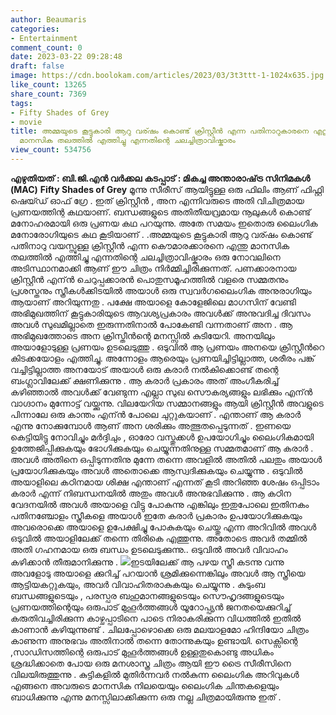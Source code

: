 ```yaml
---
author: Beaumaris
categories:
- Entertainment
comment_count: 0
date: 2023-03-22 09:28:48
draft: false
image: https://cdn.boolokam.com/articles/2023/03/3t3ttt-1-1024x635.jpg
like_count: 13265
share_count: 7369
tags:
- Fifty Shades of Grey
- movie
title: അമ്മയുടെ കൂട്ടുകാരി ആറു വര്ഷം കൊണ്ട് ക്രിസ്റ്റീന്‍ എന്ന പതിനാറുകാരനെ എന്തു
  മാനസിക തലത്തില്‍ എത്തിച്ചു എന്നതിന്റെ ചലച്ചിത്രാവിഷ്കാരം
view_count: 534756
---
```


**എഴുതിയത് : ബി.ജി.എന്‍ വര്‍ക്കല** **കടപ്പാട് : മികച്ച അന്താരാഷ്‌ട്ര സിനിമകൾ (MAC)** **Fifty Shades of Grey** മൂന്നു സീരീസ് ആയിട്ടുള്ള ഒരു ഫിലിം ആണ് ഫിഫ്റ്റി ഷെയ്ഡ് ഓഫ് ഗ്രേ . ഇത് ക്രിസ്റ്റീന്‍ , അന എന്നിവരുടെ അതി വിചിത്രമായ പ്രണയത്തിന്റ കഥയാണ്. ബന്ധങ്ങളുടെ അതിതീയവ്രമായ നൂലുകള്‍ കൊണ്ട് മനോഹരമായി ഒരു പ്രണയ കഥ പറയുന്നു. അതേ സമയം ഇതൊരു ലൈംഗിക മനോരോഗിയുടെ കഥ കൂടിയാണ് . .അമ്മയുടെ കൂട്ടുകാരി ആറു വര്ഷം കൊണ്ട് പതിനാറു വയസ്സുള്ള ക്രിസ്റ്റീന്‍ എന്ന കൌമാരക്കാരനെ എന്തു മാനസിക തലത്തില്‍ എത്തിച്ചു എന്നതിന്റെ ചലച്ചിത്രാവിഷ്കാരം ഒരു നോവലിനെ അടിസ്ഥാനമാക്കി ആണ് ഈ ചിത്രം നിര്‍മ്മിച്ചിരിക്കുന്നത്. പണക്കാരനായ ക്രിസ്റ്റീന്‍ എന്ന്‍ ചെറുപ്പക്കാരന്‍ പൊതുസമൂഹത്തില്‍ വളരെ സമ്മതനും പ്രശസ്തനും സ്ത്രീകള്‍ക്കിടയില്‍ അയാള്‍ ഒരു സ്വവര്‍ഗലൈംഗിക അനുരാഗിയും ആയാണ് അറിയുന്നതു . പക്ഷേ അയാളെ കോളേജിലെ മാഗസിന് വേണ്ടി അഭിമുഖത്തിന് കൂട്ടുകാരിയുടെ ആവശ്യപ്രകാരം അവൾക്ക് അനുവദിച്ച ദിവസം അവള്‍ സുഖമില്ലാതെ ഇരുന്നതിനാല്‍ പോകേണ്ടി വന്നതാണ് അന . ആ അഭിമുഖത്തോടെ അന ക്രിസ്തീൻന്റെ മനസ്സില്‍ കുടിയേറി. അനയിലും അയാളോടുള്ള പ്രണയം ഉടലെടുത്തു . ഒടുവില്‍ ആ പ്രണയം അനയെ ക്രിസ്റ്റീന്‍റെ കിടക്കയോളം എത്തിച്ചു. അന്നോളം ആരെയും പ്രണയിച്ചിട്ടില്ലാത്ത, ശരീരം പങ്ക് വച്ചിട്ടില്ലാത്ത അനയോട് അയാള്‍ ഒരു കരാര്‍ നല്‍കിക്കൊണ്ട് തന്റെ ബംഗ്ലാവിലേക്ക് ക്ഷണിക്കുന്നു . ആ കരാര്‍ പ്രകാരം അത് അംഗീകരിച്ച് കഴിഞ്ഞാല്‍ അവൾക്ക് വേണ്ടുന്ന എല്ലാ സുഖ സൌകര്യങ്ങളും ലഭിക്കും എന്ന്‍ വാഗ്ദാനം മുന്നോട്ട് വയ്ക്കുന്നു. വിലയേറിയ സമ്മാനങ്ങളും ആയി ക്രിസ്റ്റീന്‍ അവളുടെ പിന്നാലേ ഒരു കാന്തം എന്ന്‍ പോലെ ചുറ്റുകയാണ് . എന്താണ് ആ കരാര്‍ എന്നു നോക്കുമ്പോള്‍ ആണ് അന ശരിക്കും അത്ഭുതപ്പെടുന്നത് . ഇണയെ കെട്ടിയിട്ടു നോവിച്ചും മര്‍ദ്ദിചും , ഓരോ വസ്തുക്കള്‍ ഉപയോഗിച്ചും ലൈംഗികമായി ഉത്തേജിപ്പിക്കുകയും ഭോഗിക്കുകയും ചെയ്യുന്നതിനുള്ള സമ്മതമാണ് ആ കരാര്‍ . അവള്‍ അതിനെ ഒപ്പിടുന്നതിനു മുന്നേ തന്നെ അവളില്‍ അതില്‍ പലതും അയാള്‍ പ്രയോഗിക്കുകയും അവള്‍ അതൊക്കെ ആസ്വദിക്കുകയും ചെയ്യുന്നു . ഒടുവില്‍ അയാളിലെ കഠിനമായ ശിക്ഷ എന്താണ് എന്നത് കൂടി അറിഞ്ഞ ശേഷം ഒപ്പിടാം കരാര്‍ എന്ന് നിബന്ധനയില്‍ അതും അവള്‍ അനുഭവിക്കുന്നു . ആ കഠിന വേദനയില്‍ അവള്‍ അയാളെ വിട്ടു പോകുന്നു എങ്കിലും ഇതുപോലെ ഇതിനകം പതിനഞ്ചോളം സ്ത്രീകളെ അയാള്‍ ഇതേ കരാര്‍ പ്രകാരം ഉപയോഗിക്കുകയും അവരൊക്കെ അയാളെ ഉപേക്ഷിച്ചു പോകുകയും ചെയ്തു എന്ന അറിവില്‍ അവള്‍ ഒടുവില്‍ അയാളിലേക്ക് തന്നെ തിരികെ എത്തുന്നു. അതോടെ അവര്‍ തമ്മില്‍ അതി ഗഹനമായ ഒരു ബന്ധം ഉടലെടുക്കുന്നു.. ഒടുവില്‍ അവര്‍ വിവാഹം കഴിക്കാന്‍ തീരുമാനിക്കുന്നു . ![](https://cdn.boolokam.com/articles/2023/03/3t3ttt-1-1024x635.jpg)ഇടയിലേക്ക് ആ പഴയ സ്ത്രീ കടന്നു വന്നു അവളോടു അയാളെ ക്കുറിച്ച് പറയാന്‍ ശ്രമിക്കുന്നെങ്കിലും അവള്‍ ആ സ്ത്രീയെ ആട്ടിയകറ്റുകയും, അവര്‍ വിവാഹിതരാകുകയും ചെയ്യുന്നു . കുടുംബ ബന്ധങ്ങളുടെയും , പരസ്പര ബഹുമാനങ്ങളുടെയും സൌഹൃദങ്ങളുടെയും പ്രണയത്തിന്റെയും ഒരുപാട് മുഹൂര്‍ത്തങ്ങള്‍ യൂറോപ്പ്യന്‍ ജനതയെക്കുറിച്ച് കരുതിവച്ചിരിക്കുന്ന കാഴ്ചപ്പാടിനെ പാടെ നിരാകരിക്കുന്ന വിധത്തില്‍ ഇതില്‍ കാണാന്‍ കഴിയുന്നുണ്ട് . ചിലപ്പോഴൊക്കെ ഒരു മലയാളമോ ഹിന്ദിയോ ചിത്രം കാണുന്ന അനുഭവം അതിനാല്‍ തന്നെ തോന്നുകയും ഉണ്ടായി. സെക്സിന്റെ ,സാഡിസത്തിന്റെ ഒരുപാട് മുഹൂര്‍ത്തങ്ങള്‍ ഉള്ളതുകൊണ്ടു അധികം ശ്രദ്ധിക്കാതെ പോയ ഒരു മനശാസ്ത്ര ചിത്രം ആയി ഈ ട്രൈ സീരീസിനെ വിലയിരുത്തുന്നു . കുട്ടികളില്‍ മുതിര്‍ന്നവര്‍ നല്‍കുന്ന ലൈംഗിക അറിവുകള്‍ എങ്ങനെ അവരുടെ മാനസിക നിലയെയും ലൈംഗിക ചിന്തകളെയും ബാധിക്കുന്നു എന്നു മനസ്സിലാക്കിക്കുന്ന ഒരു നല്ല ചിത്രമായിരുന്നു ഇത് .